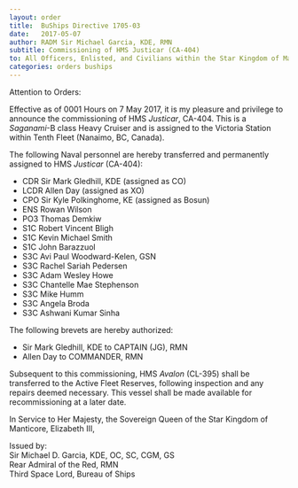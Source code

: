```yaml
---
layout: order
title:  BuShips Directive 1705-03
date:   2017-05-07
author: RADM Sir Michael Garcia, KDE, RMN
subtitle: Commissioning of HMS Justicar (CA-404)
to: All Officers, Enlisted, and Civilians within the Star Kingdom of Manticore, as well as those Allied with Her Majesty, the Sovereign Queen, Elizabeth III. 
categories: orders buships
---
```


Attention to Orders:

Effective as of 0001 Hours on 7 May 2017, it is my pleasure and privilege to announce the commissioning of HMS *Justicar*, CA-404. This is a *Saganami*-B class Heavy Cruiser and is assigned to the Victoria Station within Tenth Fleet (Nanaimo, BC, Canada).

The following Naval personnel are hereby transferred and permanently assigned to HMS *Justicar* (CA-404):

*    CDR Sir Mark Gledhill, KDE (assigned as CO)
*    LCDR Allen Day (assigned as XO)
*    CPO Sir Kyle Polkinghome, KE (assigned as Bosun)
*    ENS Rowan Wilson
*    PO3 Thomas Demkiw
*    S1C Robert Vincent Bligh
*    S1C Kevin Michael Smith
*    S1C John Barazzuol
*    S3C Avi Paul Woodward-Kelen, GSN
*    S3C Rachel Sariah Pedersen
*    S3C Adam Wesley Howe
*    S3C Chantelle Mae Stephenson
*    S3C Mike Humm
*    S3C Angela Broda
*    S3C Ashwani Kumar Sinha

The following brevets are hereby authorized:

* Sir Mark Gledhill, KDE to CAPTAIN (JG), RMN
* Allen Day to COMMANDER, RMN

Subsequent to this commissioning, HMS *Avalon* (CL-395) shall be transferred to the Active Fleet Reserves, following inspection and any repairs deemed necessary. This vessel shall be made available for recommissioning at a later date.

In Service to Her Majesty, the Sovereign Queen of the Star Kingdom of Manticore, Elizabeth III,

Issued by:  
Sir Michael D. Garcia, KDE, OC, SC, CGM, GS  
Rear Admiral of the Red, RMN  
Third Space Lord, Bureau of Ships  